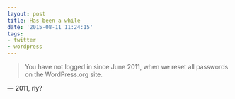 ```yaml
---
layout: post
title: Has been a while
date: '2015-08-11 11:24:15'
tags:
- twitter
- wordpress
---
```


> You have not logged in since June 2011, when we reset all passwords on the WordPress.org site.

— 2011, rly?